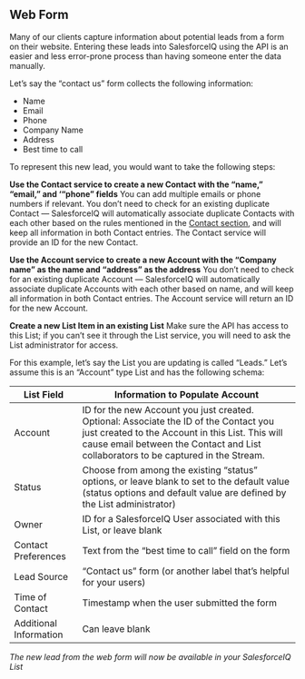 ## Web Form

Many of our clients capture information about potential leads from a form on their website. Entering these leads into SalesforceIQ using the API is an easier and less error-prone process than having someone enter the data manually.

Let’s say the “contact us” form collects the following information:

- Name
- Email
- Phone
- Company Name
- Address
- Best time to call

To represent this new lead, you would want to take the following steps:

__Use the Contact service to create a new Contact with the “name,” “email,” and ‘“phone” fields__
You can add multiple emails or phone numbers if relevant. You don’t need to check for an existing duplicate Contact — SalesforceIQ will automatically associate duplicate Contacts with each other based on the rules mentioned in the [Contact section](#contacts), and will keep all information in both Contact entries. The Contact service will provide an ID for the new Contact.

__Use the Account service to create a new Account with the “Company name” as the name and “address” as the address__
You don’t need to check for an existing duplicate Account — SalesforceIQ will automatically associate duplicate Accounts with each other based on name, and will keep all information in both Contact entries. The Account service will return an ID for the new Account.

__Create a new List Item in an existing List__
Make sure the API has access to this List; if you can’t see it through the List service, you will need to ask the List administrator for access.

For this example, let’s say the List you are updating is called “Leads.” Let’s assume this is an “Account” type List and has the following schema:

List Field | Information to Populate Account
--------- | -------
Account | ID for the new Account you just created. Optional: Associate the ID of the Contact you just created to the Account in this List. This will cause email between the Contact and List collaborators to be captured in the Stream.
Status | Choose from among the existing “status” options, or leave blank to set to the default value (status options and default value are defined by the List administrator)
Owner | ID for a SalesforceIQ User associated with this List, or leave blank
Contact Preferences  | Text from the “best time to call” field on the form
Lead Source | “Contact us” form (or another label that’s helpful for your users)
Time of Contact | Timestamp when the user submitted the form
Additional Information | Can leave blank

*The new lead from the web form will now be available in your SalesforceIQ List*

 
